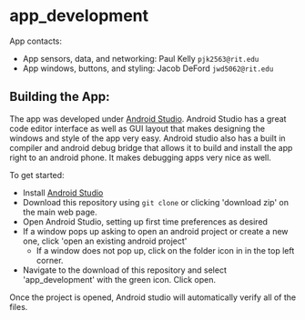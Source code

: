 # app_development

App contacts:
* App sensors, data, and networking: Paul Kelly `pjk2563@rit.edu` 
* App windows, buttons, and styling: Jacob DeFord `jwd5062@rit.edu`

## Building the App: 
The app was developed under [Android Studio](https://developer.android.com/studio). Android Studio has a great code editor interface as well as GUI layout that makes designing the windows and style of the app very easy. Android studio also has a built in compiler and android debug bridge that allows it to build and install the app right to an android phone. It makes debugging apps very nice as well. 

To get started:
* Install [Android Studio](https://developer.android.com/studio)
* Download this repository using `git clone` or clicking 'download zip' on the main web page. 
* Open Android Studio, setting up first time preferences as desired
* If a window pops up asking to open an android project or create a new one, click 'open an existing android project'
  * If a window does not pop up, click on the folder icon in in the top left corner. 
* Navigate to the download of this repository and select 'app_development' with the green icon. Click open.

Once the project is opened, Android studio will automatically verify all of the files. 
